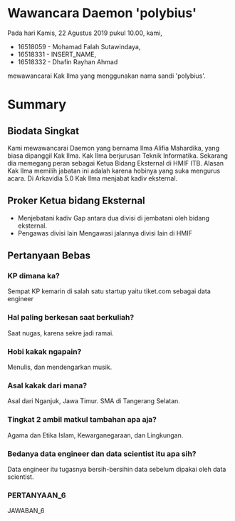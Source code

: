# Wawancara Daemon 'polybius'
Pada hari Kamis, 22 Agustus 2019 pukul 10.00, kami,
- 16518059 - Mohamad Falah Sutawindaya,
- 16518331 - INSERT_NAME,
- 16518332 - Dhafin Rayhan Ahmad

mewawancarai Kak Ilma yang menggunakan nama sandi 'polybius'.

# Summary
## Biodata Singkat
Kami mewawancarai Daemon yang bernama Ilma Alifia Mahardika, yang biasa dipanggil Kak Ilma. Kak Ilma berjurusan Teknik Informatika. Sekarang dia memegang peran sebagai Ketua Bidang Eksternal di HMIF ITB. Alasan Kak Ilma memilih jabatan ini adalah karena hobinya yang suka mengurus acara. 
Di Arkavidia 5.0 Kak Ilma menjabat kadiv eksternal.

## Proker Ketua bidang Eksternal
* Menjebatani kadiv
Gap antara dua divisi di jembatani oleh bidang eksternal.
* Pengawas divisi lain
Mengawasi jalannya divisi lain di HMIF

## Pertanyaan Bebas
### KP dimana ka?
Sempat KP kemarin di salah satu startup yaitu tiket.com sebagai data engineer 


### Hal paling berkesan saat berkuliah?
Saat nugas, karena sekre jadi ramai.

### Hobi kakak ngapain?
Menulis, dan mendengarkan musik.


### Asal kakak dari mana?
  Asal dari Nganjuk, Jawa Timur. SMA di Tangerang Selatan.

### Tingkat 2 ambil matkul tambahan apa aja?
  Agama dan Etika Islam, Kewarganegaraan, dan Lingkungan.

### Bedanya data engineer dan data scientist itu apa sih?
  Data engineer itu tugasnya bersih-bersihin data sebelum dipakai oleh data scientist.

### PERTANYAAN_6
  JAWABAN_6
